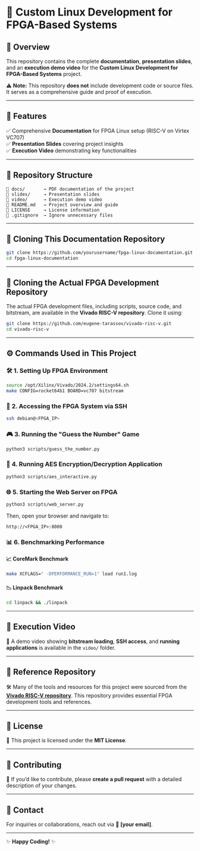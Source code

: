 # 🚀 **Custom Linux Development for FPGA-Based Systems**

## 📌 **Overview**
This repository contains the complete **documentation**, **presentation slides**, and an **execution demo video** for the **Custom Linux Development for FPGA-Based Systems** project. 

⚠️ **Note:** This repository **does not** include development code or source files. It serves as a comprehensive guide and proof of execution.

---

## 🌟 **Features**
✅ Comprehensive **Documentation** for FPGA Linux setup (RISC-V on Virtex VC707)  
✅ **Presentation Slides** covering project insights  
✅ **Execution Video** demonstrating key functionalities  

---

## 📂 **Repository Structure**
```plaintext
📁 docs/       → PDF documentation of the project
📁 slides/     → Presentation slides
📁 video/      → Execution demo video
📄 README.md   → Project overview and guide
📄 LICENSE     → License information
📄 .gitignore  → Ignore unnecessary files
```

---

## 🔗 **Cloning This Documentation Repository**
```sh
git clone https://github.com/yourusername/fpga-linux-documentation.git
cd fpga-linux-documentation
```

---

## 🔗 **Cloning the Actual FPGA Development Repository**
The actual FPGA development files, including scripts, source code, and bitstream, are available in the **Vivado RISC-V repository**. Clone it using:
```sh
git clone https://github.com/eugene-tarassov/vivado-risc-v.git
cd vivado-risc-v
```

---

## ⚙️ **Commands Used in This Project**

### 🛠 **1. Setting Up FPGA Environment**
```sh
source /opt/Xilinx/Vivado/2024.2/settings64.sh
make CONFIG=rocket64b1 BOARD=vc707 bitstream
```

### 🔗 **2. Accessing the FPGA System via SSH**
```sh
ssh debian@<FPGA_IP>
```

### 🎮 **3. Running the "Guess the Number" Game**
```sh
python3 scripts/guess_the_number.py
```

### 🔐 **4. Running AES Encryption/Decryption Application**
```sh
python3 scripts/aes_interactive.py
```

### 🌐 **5. Starting the Web Server on FPGA**
```sh
python3 scripts/web_server.py
```
Then, open your browser and navigate to:
```
http://<FPGA_IP>:8000
```

### 📊 **6. Benchmarking Performance**
#### 📈 **CoreMark Benchmark**
```sh
make XCFLAGS=" -DPERFORMANCE_RUN=1" load run1.log
```
#### 📉 **Linpack Benchmark**
```sh
cd linpack && ./linpack
```

---

## 🎥 **Execution Video**
📌 A demo video showing **bitstream loading**, **SSH access**, and **running applications** is available in the `video/` folder.

---

## 🔗 **Reference Repository**
🛠 Many of the tools and resources for this project were sourced from the **[Vivado RISC-V repository](https://github.com/eugene-tarassov/vivado-risc-v)**. This repository provides essential FPGA development tools and references.

---

## 📜 **License**
📄 This project is licensed under the **MIT License**.

---

## 🤝 **Contributing**
🚀 If you’d like to contribute, please **create a pull request** with a detailed description of your changes.

---

## 📩 **Contact**
For inquiries or collaborations, reach out via 📧 **[your email]**. 

---

✨ **Happy Coding!** ✨

